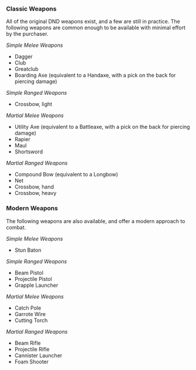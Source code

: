 ### Classic Weapons
All of the original DND weapons exist, and a few are still in practice.  The following weapons are common enough to be available with minimal effort by the purchaser.

*Simple Melee Weapons*
* Dagger
* Club
* Greatclub
* Boarding Axe (equivalent to a Handaxe, with a pick on the back for piercing damage)

*Simple Ranged Weapons*
* Crossbow, light

*Martial Melee Weapons*
* Utility Axe (equivalent to a Battleaxe, with a pick on the back for piercing damage)
* Rapier
* Maul
* Shortsword

*Martial Ranged Weapons*
* Compound Bow (equivalent to a Longbow)
* Net
* Crossbow, hand
* Crossbow, heavy

### Modern Weapons
The following weapons are also available, and offer a modern approach to combat.

*Simple Melee Weapons*
* Stun Baton

*Simple Ranged Weapons*
* Beam Pistol
* Projectile Pistol
* Grapple Launcher

*Martial Melee Weapons*
* Catch Pole
* Garrote Wire
* Cutting Torch
 
*Martial Ranged Weapons*
* Beam Rifle
* Projectile Rifle
* Cannister Launcher
* Foam Shooter

